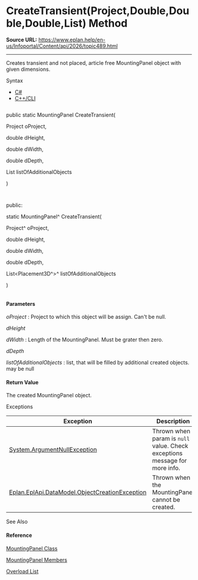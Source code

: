 # CreateTransient(Project,Double,Double,Double,List<Placement3D>) Method

**Source URL:** https://www.eplan.help/en-us/Infoportal/Content/api/2026/topic489.html

---

Creates transient and not placed, article free MountingPanel object with given dimensions.

Syntax

- [C#](#i-syntax-CS)
- [C++/CLI](#i-syntax-CPP2005)

```
```
public static MountingPanel CreateTransient( 
   Project oProject,
   double dHeight,
   double dWidth,
   double dDepth,
   List<Placement3D> listOfAdditionalObjects
)
```
```

```
```
public:
static MountingPanel^ CreateTransient( 
   Project^ oProject,
   double dHeight,
   double dWidth,
   double dDepth,
   List<Placement3D^>^ listOfAdditionalObjects
)
```
```

#### Parameters

*oProject*
:   Project to which this object will be assign. Can't be null.

*dHeight*


*dWidth*
:   Length of the MountingPanel. Must be grater then zero.

*dDepth*


*listOfAdditionalObjects*
:   list, that will be filled by additional created objects. may be null

#### Return Value

The created MountingPanel object.

Exceptions

| Exception | Description |
| --- | --- |
| [System.ArgumentNullException](#) | Thrown when param is `null` value. Check exceptions message for more info. |
| [Eplan.EplApi.DataModel.ObjectCreationException](Eplan.EplApi.DataModelu~Eplan.EplApi.DataModel.ObjectCreationException.html) | Thrown when the MountingPanel cannot be created. |



See Also

#### Reference

[MountingPanel Class](Eplan.EplApi.DataModelu~Eplan.EplApi.DataModel.E3D.MountingPanel.html)
  
[MountingPanel Members](Eplan.EplApi.DataModelu~Eplan.EplApi.DataModel.E3D.MountingPanel_members.html)
  
[Overload List](Eplan.EplApi.DataModelu~Eplan.EplApi.DataModel.E3D.MountingPanel~CreateTransient.html)